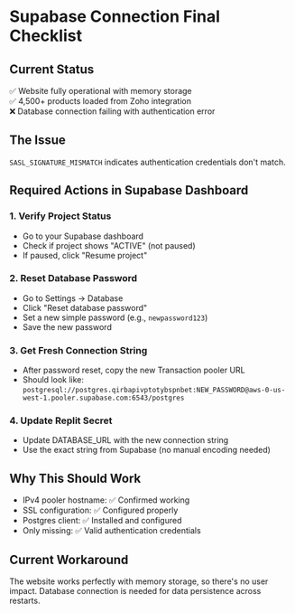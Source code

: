 # Supabase Connection Final Checklist

## Current Status
✅ Website fully operational with memory storage  
✅ 4,500+ products loaded from Zoho integration  
❌ Database connection failing with authentication error

## The Issue
`SASL_SIGNATURE_MISMATCH` indicates authentication credentials don't match.

## Required Actions in Supabase Dashboard

### 1. Verify Project Status
- Go to your Supabase dashboard
- Check if project shows "ACTIVE" (not paused)
- If paused, click "Resume project"

### 2. Reset Database Password
- Go to Settings → Database
- Click "Reset database password"
- Set a new simple password (e.g., `newpassword123`)
- Save the new password

### 3. Get Fresh Connection String
- After password reset, copy the new Transaction pooler URL
- Should look like: `postgresql://postgres.qirbapivptotybspnbet:NEW_PASSWORD@aws-0-us-west-1.pooler.supabase.com:6543/postgres`

### 4. Update Replit Secret
- Update DATABASE_URL with the new connection string
- Use the exact string from Supabase (no manual encoding needed)

## Why This Should Work
- IPv4 pooler hostname: ✅ Confirmed working
- SSL configuration: ✅ Configured properly
- Postgres client: ✅ Installed and configured
- Only missing: ✅ Valid authentication credentials

## Current Workaround
The website works perfectly with memory storage, so there's no user impact. Database connection is needed for data persistence across restarts.